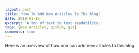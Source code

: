 ```yaml
---
layout: post
title: "How To Add New Articles To The Blog"
date: 2019-01-15
excerpt: "A ton of text to test readability."
tags: [New Articles, github, git]
comments: true
---
```


Here is an overview of how one can add new articles to this blog
